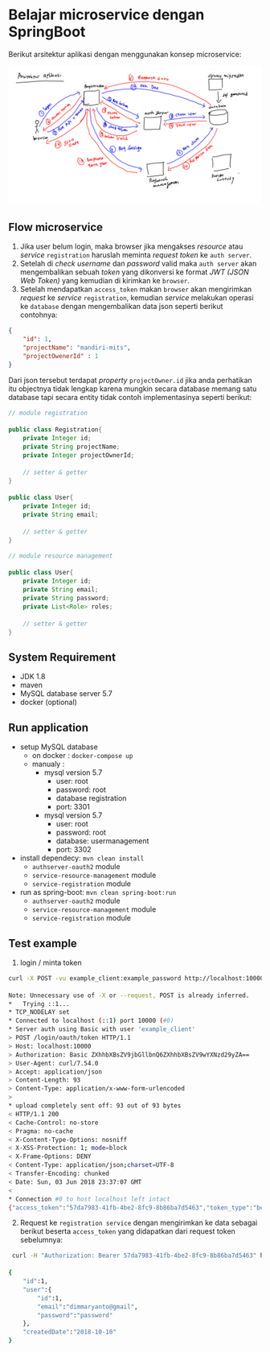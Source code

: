 # Belajar microservice dengan SpringBoot

Berikut arsitektur aplikasi dengan menggunakan konsep microservice:

![konsep microservice](imgs/arsitketur-aplikasi.png)

## Flow microservice

1. Jika user belum login, maka browser jika mengakses _resource_ atau _service_ `registration` haruslah meminta _request token_ ke `auth server`. 
2. Setelah di _check username_ dan _password_ valid maka `auth server` akan mengembalikan sebuah _token_ yang dikonversi ke format _JWT (JSON Web Token)_ yang kemudian di kirimkan ke `browser`. 
3. Setelah mendapatkan `access_token` makan `browser` akan mengirimkan _request_ ke _service_ `registration`, kemudian _service_ melakukan operasi ke `database` dengan mengembalikan data json seperti berikut contohnya:

```json
{
    "id": 1,
    "projectName": "mandiri-mits",
    "projectOwenerId" : 1
}
```
Dari json tersebut terdapat _property_ `projectOwner.id` jika anda perhatikan itu objectnya tidak lengkap karena mungkin secara database memang satu database tapi secara entity tidak contoh implementasinya seperti berikut:

```java
// module registration

public class Registration{
    private Integer id;
    private String projectName;
    private Integer projectOwnerId;

    // setter & getter
}

public class User{
    private Integer id;
    private String email;

    // setter & getter
}
```

```java
// module resource management

public class User{
    private Integer id;
    private String email;
    private String password;
    private List<Role> roles;

    // setter & getter
}
```


## System Requirement

- JDK 1.8
- maven
- MySQL database server 5.7
- docker (optional)

## Run application

- setup MySQL database
    - on docker : `docker-compose up`
    - manualy : 
        - mysql version 5.7
            - user: root
            - password: root
            - database registration
            - port: 3301
        - mysql version 5.7
            - user: root
            - password: root
            - database: usermanagement
            - port: 3302
- install dependecy: `mvn clean install`
    - `authserver-oauth2` module
    - `service-resource-management` module
    - `service-registration` module
- run as spring-boot: `mvn clean spring-boot:run`
    - `authserver-oauth2` module
    - `service-resource-management` module
    - `service-registration` module

## Test example

1. login / minta token

```bash 
curl -X POST -vu example_client:example_password http://localhost:10000/login/oauth/token -H "Accept: application/json" -d "client_id=example_client&grant_type=password&username=dimmaryanto@gmail.com&password=password"

Note: Unnecessary use of -X or --request, POST is already inferred.
*   Trying ::1...
* TCP_NODELAY set
* Connected to localhost (::1) port 10000 (#0)
* Server auth using Basic with user 'example_client'
> POST /login/oauth/token HTTP/1.1
> Host: localhost:10000
> Authorization: Basic ZXhhbXBsZV9jbGllbnQ6ZXhhbXBsZV9wYXNzd29yZA==
> User-Agent: curl/7.54.0
> Accept: application/json
> Content-Length: 93
> Content-Type: application/x-www-form-urlencoded
>
* upload completely sent off: 93 out of 93 bytes
< HTTP/1.1 200
< Cache-Control: no-store
< Pragma: no-cache
< X-Content-Type-Options: nosniff
< X-XSS-Protection: 1; mode=block
< X-Frame-Options: DENY
< Content-Type: application/json;charset=UTF-8
< Transfer-Encoding: chunked
< Date: Sun, 03 Jun 2018 23:37:07 GMT
<
* Connection #0 to host localhost left intact
{"access_token":"57da7983-41fb-4be2-8fc9-8b86ba7d5463","token_type":"bearer","refresh_token":"1f41dea5-6e7c-49db-b357-b3b226f80a2a","expires_in":43199,"scope":"read write trust"}➜  springboot-microservice-example git:(master) ✗
```

2. Request ke `registration service` dengan mengirimkan ke data sebagai berikut beserta `access_token` yang didapatkan dari request token sebelumnya:

```bash
 curl -H "Authorization: Bearer 57da7983-41fb-4be2-8fc9-8b86ba7d5463" http://localhost:11000/registration/api/registration/general

{
    "id":1,
    "user":{   
        "id":1,
        "email":"dimmaryanto@gmail",
        "password":"password"
    },
    "createdDate":"2018-10-10"
}
```